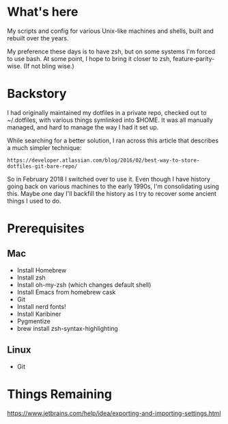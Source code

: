 # What's here

My scripts and config for various Unix-like machines and shells, built
and rebuilt over the years.

My preference these days is to have zsh, but on some systems I'm
forced to use bash.   At some point, I hope to bring it closer to zsh,
feature-parity-wise.  (If not bling wise.)

# Backstory

I had originally maintained my dotfiles in a private repo, checked out
to ~/.dotfiles, with various things symlinked into $HOME.    It was
all manually managed, and hard to manage the way I had it set up.

While searching for a better solution, I ran across this article that
describes a much simpler technique:

    https://developer.atlassian.com/blog/2016/02/best-way-to-store-dotfiles-git-bare-repo/

So in February 2018 I switched over to use it.   Even though I have
history going back on various machines to the early 1990s, I'm
consolidating using this.   Maybe one day I'll backfill the history as
I try to recover some ancient things I used to do.

# Prerequisites

## Mac

- Install Homebrew
- Install zsh
- Install oh-my-zsh (which changes default shell)
- Install Emacs from homebrew cask
- Git
- Install nerd fonts!
- Install Karibiner
- Pygmentize
- brew install zsh-syntax-highlighting

## Linux

- Git

# Things Remaining

https://www.jetbrains.com/help/idea/exporting-and-importing-settings.html
